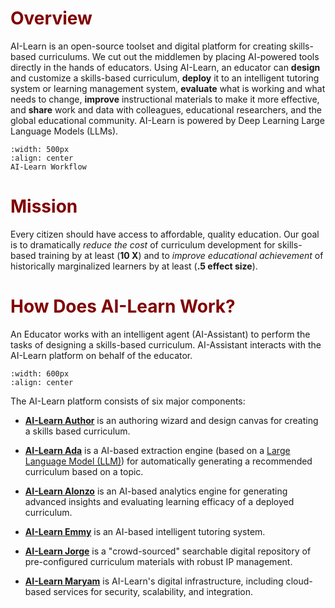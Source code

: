 # <font color="maroon">Overview</font>

AI-Learn is an open-source toolset and digital platform for creating skills-based curriculums. We cut out the middlemen by placing AI-powered tools directly in the hands of educators. Using AI-Learn, an educator can **design** and customize a skills-based curriculum, **deploy** it to an intelligent tutoring system or learning management system, **evaluate** what is working and what needs to change, **improve** instructional materials to make it more effective, and **share** work and data with colleagues, educational researchers, and the global educational community. AI-Learn is powered by Deep Learning Large Language Models (LLMs). 

```{figure} /images/workflow.png
:width: 500px
:align: center
AI-Learn Workflow
```


# <font color="maroon">Mission</font>

Every citizen should have access to affordable, quality education. Our goal is to dramatically *reduce the cost* of curriculum development for skills-based training by at least (**10 X**) and to *improve educational achievement* of historically marginalized learners by at least (**.5 effect size**).


# <font color="maroon">How Does AI-Learn Work?</font>

An Educator works with an intelligent agent (AI-Assistant) to perform the tasks of designing a skills-based curriculum. AI-Assistant interacts with the AI-Learn platform on behalf of the educator. 
```{image} /images/howdoesitwork.png
:width: 600px
:align: center
```
The AI-Learn platform consists of six major components:

- **[AI-Learn Author](page-author)** is an authoring wizard and design canvas for creating a skills based curriculum.

- **[AI-Learn Ada](page-ada)**  is a AI-based extraction engine (based on a [Large Language Model (LLM)](https://hai.stanford.edu/news/how-large-language-models-will-transform-science-society-and-ai)) for automatically generating a recommended curriculum based on a topic.

- **[AI-Learn Alonzo](page-alonzo)** is an AI-based analytics engine for generating advanced insights and evaluating learning efficacy of a deployed curriculum.

- **[AI-Learn Emmy](page-emmy)** is an AI-based intelligent tutoring system.

- **[AI-Learn Jorge](page-jorge)** is a "crowd-sourced" searchable digital repository of pre-configured curriculum materials with robust IP management.

- **[AI-Learn Maryam](page-maryam)** is AI-Learn's digital infrastructure, including cloud-based services for security, scalability, and integration.